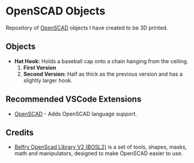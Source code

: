 # OpenSCAD Objects
Repository of [OpenSCAD](https://openscad.org/index.html) objects I have created to be 3D printed.

## Objects
- **Hat Hook:** Holds a baseball cap onto a chain hanging from the ceiling.
    1. **First Version**
    1. **Second Version:** Half as thick as the previous version and has a slightly larger hook.
    
## Recommended VSCode Extensions
- [OpenSCAD](https://marketplace.visualstudio.com/items?itemName=Antyos.openscad) - Adds OpenSCAD language support.

## Credits
- [Belfry OpenScad Library V2 (BOSL2)](https://github.com/BelfrySCAD/BOSL2) is a set of tools, shapes, masks, math and manipulators, designed to make OpenSCAD easier to use.